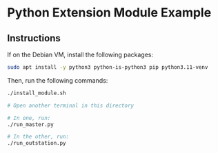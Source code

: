 # Python Extension Module Example
## Instructions
If on the Debian VM, install the following packages:

```bash
sudo apt install -y python3 python-is-python3 pip python3.11-venv
```

Then, run the following commands:
```bash
./install_module.sh

# Open another terminal in this directory

# In one, run:
./run_master.py

# In the other, run:
./run_outstation.py
```

